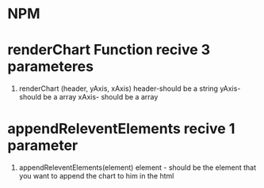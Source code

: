 # NPM
# renderChart Function recive 3 parameteres 
1. renderChart (header, yAxis, xAxis)
header-should be a string
yAxis- should be a array
xAxis- should be a array

# appendReleventElements recive 1 parameter

1. appendReleventElements(element)
element - should be the element that you want to append the chart to him in the html